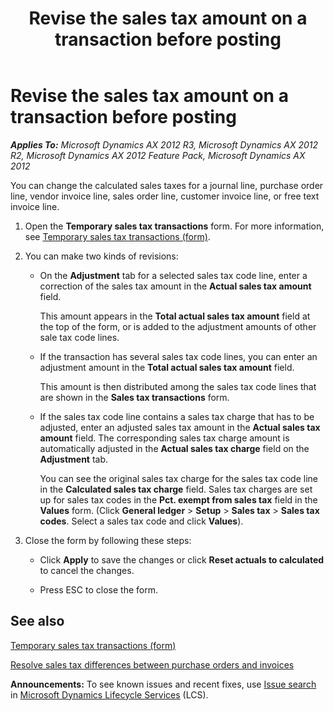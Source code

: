 ﻿---
title: Revise the sales tax amount on a transaction before posting
TOCTitle: Revise the sales tax amount on a transaction before posting
ms:assetid: 05933dc9-6d90-4139-97e4-802c2802f05f
ms:mtpsurl: https://technet.microsoft.com/en-us/library/Aa569715(v=AX.60)
ms:contentKeyID: 36055955
ms.date: 04/18/2014
mtps_version: v=AX.60
---

# Revise the sales tax amount on a transaction before posting 


_**Applies To:** Microsoft Dynamics AX 2012 R3, Microsoft Dynamics AX 2012 R2, Microsoft Dynamics AX 2012 Feature Pack, Microsoft Dynamics AX 2012_

You can change the calculated sales taxes for a journal line, purchase order line, vendor invoice line, sales order line, customer invoice line, or free text invoice line.

1.  Open the **Temporary sales tax transactions** form. For more information, see [Temporary sales tax transactions (form)](https://technet.microsoft.com/en-us/library/aa591455\(v=ax.60\)).

2.  You can make two kinds of revisions:
    
      - On the **Adjustment** tab for a selected sales tax code line, enter a correction of the sales tax amount in the **Actual sales tax amount** field.
        
        This amount appears in the **Total actual sales tax amount** field at the top of the form, or is added to the adjustment amounts of other sale tax code lines.
    
      - If the transaction has several sales tax code lines, you can enter an adjustment amount in the **Total actual sales tax amount** field.
        
        This amount is then distributed among the sales tax code lines that are shown in the **Sales tax transactions** form.
    
      - If the sales tax code line contains a sales tax charge that has to be adjusted, enter an adjusted sales tax amount in the **Actual sales tax amount** field. The corresponding sales tax charge amount is automatically adjusted in the **Actual sales tax charge** field on the **Adjustment** tab.
        
        You can see the original sales tax charge for the sales tax code line in the **Calculated sales tax charge** field. Sales tax charges are set up for sales tax codes in the **Pct. exempt from sales tax** field in the **Values** form. (Click **General ledger** \> **Setup** \> **Sales tax** \> **Sales tax codes**. Select a sales tax code and click **Values**).

3.  Close the form by following these steps:
    
      - Click **Apply** to save the changes or click **Reset actuals to calculated** to cancel the changes.
    
      - Press ESC to close the form.

## See also

[Temporary sales tax transactions (form)](https://technet.microsoft.com/en-us/library/aa591455\(v=ax.60\))

[Resolve sales tax differences between purchase orders and invoices](resolve-sales-tax-differences-between-purchase-orders-and-invoices.md)

  
**Announcements:** To see known issues and recent fixes, use [Issue search](http://go.microsoft.com/fwlink/?linkid=389258) in [Microsoft Dynamics Lifecycle Services](http://go.microsoft.com/fwlink/?linkid=306505) (LCS).

